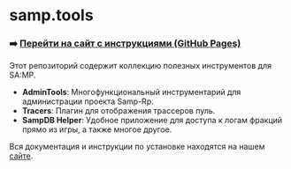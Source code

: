 # samp.tools

### ➡️ [Перейти на сайт с инструкциями (GitHub Pages)](https://amfeeque.github.io/samp.tools/)

Этот репозиторий содержит коллекцию полезных инструментов для SA:MP.

- **AdminTools**: Многофункциональный инструментарий для администрации проекта Samp-Rp.
- **Tracers**: Плагин для отображения трассеров пуль.
- **SampDB Helper**: Удобное приложение для доступа к логам фракций прямо из игры, а также многое другое.

Вся документация и инструкции по установке находятся на нашем [сайте](https://amfeeque.github.io/samp.tools/).

